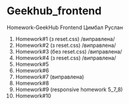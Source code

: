 # Geekhub_frontend

Homework-GeekHub Frontend
Цимбал Руслан

1. Homework#1 (з reset.css) /виправлена/
2. Homework#2 (з reset.css) /виправлена/
3. Homework#3 (без reset.css) /виправлена/
4. Homework#4 (з reset.css) /виправлена/
5. Homework#5
6. Homework#6
7. Homework#7 (виправлена)
8. Homework#8
9. Homework#9 (responsive homework 5_7_8)
10. Homework#10 


